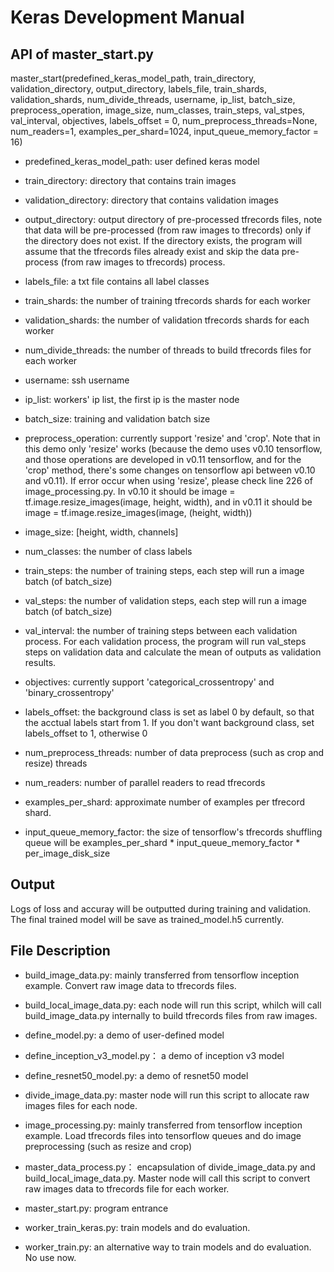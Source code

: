 # Keras Development Manual

## API of master_start.py

master_start(predefined_keras_model_path, train_directory, validation_directory, output_directory, labels_file, train_shards, validation_shards, num_divide_threads, username, ip_list, batch_size, preprocess_operation, image_size, num_classes, train_steps, val_stpes, val_interval, objectives, labels_offset = 0, num_preprocess_threads=None, num_readers=1, examples_per_shard=1024, input_queue_memory_factor = 16)

- predefined_keras_model_path: user defined keras model

- train_directory: directory that contains train images

- validation_directory: directory that contains validation images

- output_directory: output directory of pre-processed tfrecords files, note that data will be pre-processed (from raw images to tfrecords) only if the directory does not exist. If the directory exists, the program will assume that the tfrecords files already exist and skip the data pre-process (from raw images to tfrecords) process.

- labels_file: a txt file contains all label classes

- train_shards: the number of training tfrecords shards for each worker

- validation_shards: the number of validation tfrecords shards for each worker

- num_divide_threads: the number of threads to build tfrecords files for each worker

- username: ssh username

- ip_list: workers' ip list, the first ip is the master node

- batch_size: training and validation batch size

- preprocess_operation: currently support 'resize' and 'crop'. Note that in this demo only 'resize' works (because the demo uses v0.10 tensorflow, and those operations are developed in v0.11 tensorflow, and for the 'crop' method, there's some changes on tensorflow api between v0.10 and v0.11). If error occur when using 'resize', please check line 226 of image_processing.py. In v0.10 it should be image = tf.image.resize_images(image, height, width), and in v0.11 it should be image = tf.image.resize_images(image, (height, width))

- image_size: [height, width, channels]

- num_classes: the number of class labels

- train_steps: the number of training steps, each step will run a image batch (of batch_size)

- val_steps: the number of validation steps, each step will run a image batch (of batch_size)

- val_interval: the number of training steps between each validation process. For each validation process, the program will run val_steps steps on validation data and calculate the mean of outputs as validation results.

- objectives: currently support 'categorical_crossentropy' and 'binary_crossentropy'

- labels_offset: the background class is set as label 0 by default, so that the acctual labels start from 1. If you don't want background class, set labels_offset to 1, otherwise 0

- num_preprocess_threads: number of data preprocess (such as crop and resize) threads

- num_readers: number of parallel readers to read tfrecords

- examples_per_shard: approximate number of examples per tfrecord shard.

- input_queue_memory_factor: the size of tensorflow's tfrecords shuffling queue will be examples_per_shard * input_queue_memory_factor * per_image_disk_size

## Output

Logs of loss and accuray will be outputted during training and validation. The final trained model will be save as trained_model.h5 currently.

## File Description

- build_image_data.py: mainly transferred from tensorflow inception example. Convert raw image data to tfrecords files.

- build_local_image_data.py: each node will run this script, whilch will call build_image_data.py internally to build tfrecords files from raw images.

- define_model.py: a demo of user-defined model

- define_inception_v3_model.py： a demo of inception v3 model

- define_resnet50_model.py: a demo of resnet50 model

- divide_image_data.py: master node will run this script to allocate raw images files for each node.

- image_processing.py: mainly transferred from tensorflow inception example. Load tfrecords files into tensorflow queues and do image preprocessing (such as resize and crop)

- master_data_process.py： encapsulation of divide_image_data.py and build_local_image_data.py. Master node will call this script to convert raw images data to tfrecords file for each worker.

- master_start.py: program entrance

- worker_train_keras.py: train models and do evaluation.

- worker_train.py: an alternative way to train models and do evaluation. No use now.

